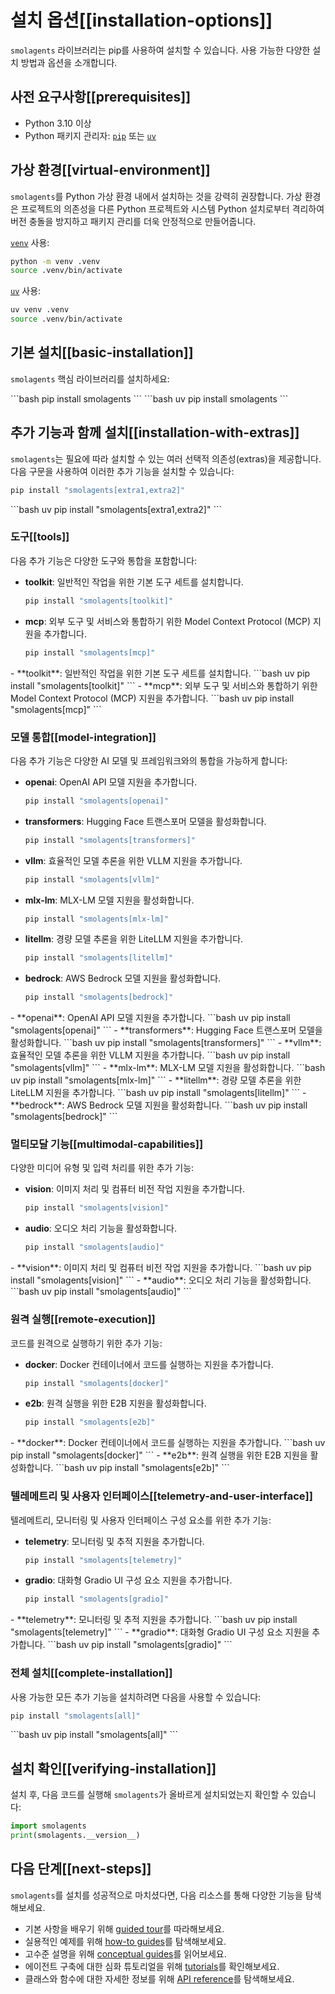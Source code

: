 # 설치 옵션[[installation-options]]

`smolagents` 라이브러리는 pip를 사용하여 설치할 수 있습니다. 사용 가능한 다양한 설치 방법과 옵션을 소개합니다.

## 사전 요구사항[[prerequisites]]
- Python 3.10 이상
- Python 패키지 관리자: [`pip`](https://pip.pypa.io/en/stable/) 또는 [`uv`](https://docs.astral.sh/uv/)

## 가상 환경[[virtual-environment]]

`smolagents`를 Python 가상 환경 내에서 설치하는 것을 강력히 권장합니다.
가상 환경은 프로젝트의 의존성을 다른 Python 프로젝트와 시스템 Python 설치로부터 격리하여
버전 충돌을 방지하고 패키지 관리를 더욱 안정적으로 만들어줍니다.

<hfoptions id="virtual-environment">
<hfoption id="venv">

[`venv`](https://docs.python.org/3/library/venv.html) 사용:

```bash
python -m venv .venv
source .venv/bin/activate
```

</hfoption>
<hfoption id="uv">

[`uv`](https://docs.astral.sh/uv/) 사용:

```bash
uv venv .venv
source .venv/bin/activate
```

</hfoption>
</hfoptions>

## 기본 설치[[basic-installation]]

`smolagents` 핵심 라이브러리를 설치하세요:

<hfoptions id="installation">
<hfoption id="pip">
```bash
pip install smolagents
```
</hfoption>
<hfoption id="uv">
```bash
uv pip install smolagents
```
</hfoption>
</hfoptions>

## 추가 기능과 함께 설치[[installation-with-extras]]

`smolagents`는 필요에 따라 설치할 수 있는 여러 선택적 의존성(extras)을 제공합니다.
다음 구문을 사용하여 이러한 추가 기능을 설치할 수 있습니다:
<hfoptions id="installation">
<hfoption id="pip">
```bash
pip install "smolagents[extra1,extra2]"
```
</hfoption>
<hfoption id="uv">
```bash
uv pip install "smolagents[extra1,extra2]"
```
</hfoption>
</hfoptions>

### 도구[[tools]]
다음 추가 기능은 다양한 도구와 통합을 포함합니다:
<hfoptions id="installation">
<hfoption id="pip">
- **toolkit**: 일반적인 작업을 위한 기본 도구 세트를 설치합니다.
  ```bash
  pip install "smolagents[toolkit]"
  ```
- **mcp**: 외부 도구 및 서비스와 통합하기 위한 Model Context Protocol (MCP) 지원을 추가합니다.
  ```bash
  pip install "smolagents[mcp]"
  ```
</hfoption>
<hfoption id="uv">
- **toolkit**: 일반적인 작업을 위한 기본 도구 세트를 설치합니다.
  ```bash
  uv pip install "smolagents[toolkit]"
  ```
- **mcp**: 외부 도구 및 서비스와 통합하기 위한 Model Context Protocol (MCP) 지원을 추가합니다.
  ```bash
  uv pip install "smolagents[mcp]"
  ```
</hfoption>
</hfoptions>

### 모델 통합[[model-integration]]
다음 추가 기능은 다양한 AI 모델 및 프레임워크와의 통합을 가능하게 합니다:
<hfoptions id="installation">
<hfoption id="pip">
- **openai**: OpenAI API 모델 지원을 추가합니다.
  ```bash
  pip install "smolagents[openai]"
  ```
- **transformers**: Hugging Face 트랜스포머 모델을 활성화합니다.
  ```bash
  pip install "smolagents[transformers]"
  ```
- **vllm**: 효율적인 모델 추론을 위한 VLLM 지원을 추가합니다.
  ```bash
  pip install "smolagents[vllm]"
  ```
- **mlx-lm**: MLX-LM 모델 지원을 활성화합니다.
  ```bash
  pip install "smolagents[mlx-lm]"
  ```
- **litellm**: 경량 모델 추론을 위한 LiteLLM 지원을 추가합니다.
  ```bash
  pip install "smolagents[litellm]"
  ```
- **bedrock**: AWS Bedrock 모델 지원을 활성화합니다.
  ```bash
  pip install "smolagents[bedrock]"
  ```
</hfoption>
<hfoption id="uv">
- **openai**: OpenAI API 모델 지원을 추가합니다.
  ```bash
  uv pip install "smolagents[openai]"
  ```
- **transformers**: Hugging Face 트랜스포머 모델을 활성화합니다.
  ```bash
  uv pip install "smolagents[transformers]"
  ```
- **vllm**: 효율적인 모델 추론을 위한 VLLM 지원을 추가합니다.
  ```bash
  uv pip install "smolagents[vllm]"
  ```
- **mlx-lm**: MLX-LM 모델 지원을 활성화합니다.
  ```bash
  uv pip install "smolagents[mlx-lm]"
  ```
- **litellm**: 경량 모델 추론을 위한 LiteLLM 지원을 추가합니다.
  ```bash
  uv pip install "smolagents[litellm]"
  ```
- **bedrock**: AWS Bedrock 모델 지원을 활성화합니다.
  ```bash
  uv pip install "smolagents[bedrock]"
  ```
</hfoption>
</hfoptions>

### 멀티모달 기능[[multimodal-capabilities]]
다양한 미디어 유형 및 입력 처리를 위한 추가 기능:
<hfoptions id="installation">
<hfoption id="pip">
- **vision**: 이미지 처리 및 컴퓨터 비전 작업 지원을 추가합니다.
  ```bash
  pip install "smolagents[vision]"
  ```
- **audio**: 오디오 처리 기능을 활성화합니다.
  ```bash
  pip install "smolagents[audio]"
  ```
</hfoption>
<hfoption id="uv">
- **vision**: 이미지 처리 및 컴퓨터 비전 작업 지원을 추가합니다.
  ```bash
  uv pip install "smolagents[vision]"
  ```
- **audio**: 오디오 처리 기능을 활성화합니다.
  ```bash
  uv pip install "smolagents[audio]"
  ```
</hfoption>
</hfoptions>

### 원격 실행[[remote-execution]]
코드를 원격으로 실행하기 위한 추가 기능:
<hfoptions id="installation">
<hfoption id="pip">
- **docker**: Docker 컨테이너에서 코드를 실행하는 지원을 추가합니다.
  ```bash
  pip install "smolagents[docker]"
  ```
- **e2b**: 원격 실행을 위한 E2B 지원을 활성화합니다.
  ```bash
  pip install "smolagents[e2b]"
  ```
</hfoption>
<hfoption id="uv">
- **docker**: Docker 컨테이너에서 코드를 실행하는 지원을 추가합니다.
  ```bash
  uv pip install "smolagents[docker]"
  ```
- **e2b**: 원격 실행을 위한 E2B 지원을 활성화합니다.
  ```bash
  uv pip install "smolagents[e2b]"
  ```
</hfoption>
</hfoptions>

### 텔레메트리 및 사용자 인터페이스[[telemetry-and-user-interface]]
텔레메트리, 모니터링 및 사용자 인터페이스 구성 요소를 위한 추가 기능:
<hfoptions id="installation">
<hfoption id="pip">
- **telemetry**: 모니터링 및 추적 지원을 추가합니다.
  ```bash
  pip install "smolagents[telemetry]"
  ```
- **gradio**: 대화형 Gradio UI 구성 요소 지원을 추가합니다.
  ```bash
  pip install "smolagents[gradio]"
  ```
</hfoption>
<hfoption id="uv">
- **telemetry**: 모니터링 및 추적 지원을 추가합니다.
  ```bash
  uv pip install "smolagents[telemetry]"
  ```
- **gradio**: 대화형 Gradio UI 구성 요소 지원을 추가합니다.
  ```bash
  uv pip install "smolagents[gradio]"
  ```
</hfoption>
</hfoptions>

### 전체 설치[[complete-installation]]
사용 가능한 모든 추가 기능을 설치하려면 다음을 사용할 수 있습니다:
<hfoptions id="installation">
<hfoption id="pip">
```bash
pip install "smolagents[all]"
```
</hfoption>
<hfoption id="uv">
```bash
uv pip install "smolagents[all]"
```
</hfoption>
</hfoptions>

## 설치 확인[[verifying-installation]]
설치 후, 다음 코드를 실행해 `smolagents`가 올바르게 설치되었는지 확인할 수 있습니다:
```python
import smolagents
print(smolagents.__version__)
```

## 다음 단계[[next-steps]]
`smolagents`를 설치를 성공적으로 마치셨다면, 다음 리소스를 통해 다양한 기능을 탐색해보세요.
- 기본 사항을 배우기 위해 [guided tour](./guided_tour)를 따라해보세요.
- 실용적인 예제를 위해 [how-to guides](./examples/text_to_sql)를 탐색해보세요.
- 고수준 설명을 위해 [conceptual guides](./conceptual_guides/intro_agents)를 읽어보세요.
- 에이전트 구축에 대한 심화 튜토리얼을 위해 [tutorials](./tutorials/building_good_agents)를 확인해보세요.
- 클래스와 함수에 대한 자세한 정보를 위해 [API reference](./reference/index)를 탐색해보세요.